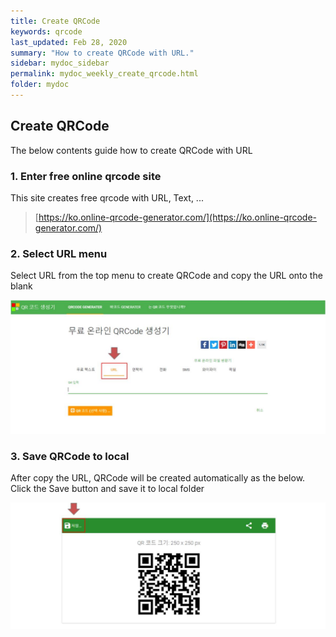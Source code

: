 ```yaml
---
title: Create QRCode
keywords: qrcode
last_updated: Feb 28, 2020
summary: "How to create QRCode with URL."
sidebar: mydoc_sidebar
permalink: mydoc_weekly_create_qrcode.html
folder: mydoc
---
```


## Create QRCode

The below contents guide how to create QRCode with URL

### 1. Enter free online qrcode site

This site creates free qrcode with URL, Text, ...

> [https://ko.online-qrcode-generator.com/](https://ko.online-qrcode-generator.com/)

### 2. Select URL menu

Select URL from the top menu to create QRCode and copy the URL onto the blank 

![select-url-from-menu](../../images/weekly/weekly_create_qrcode_01.jpg)

### 3. Save QRCode to local

After copy the URL, QRCode will be created automatically as the below. Click the Save button and save it to local folder

![save-qrcode](../../images/weekly/weekly_create_qrcode_02.jpg)





